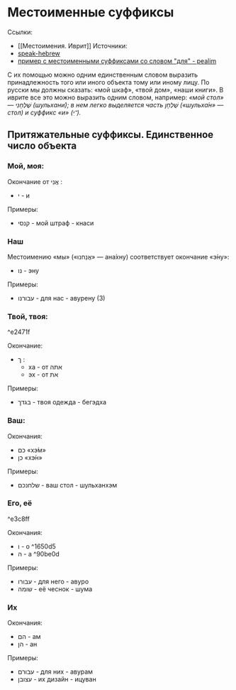 # Местоименные суффиксы
Ссылки: 
- [[Местоимения. Иврит]]
Источники: 
- [speak-hebrew](http://speak-hebrew.ru/mestoimennye-suffiksy-ivrit/)
- [пример с местоименными суффиксами со словом "для" - pealim](https://www.pealim.com/ru/dict/3070-avur/)

С их помощью можно одним единственным словом выразить принадлежность того или иного объекта тому или иному лицу. По русски мы должны сказать: «мой шкаф», «твой дом», «наши книги». В иврите все это можно выразить одним словом, например: *«мой стол» — שֻׁלְחָנִי (шульхани́); в нем легко выделяется часть שֻׁלְחָן («шульха́н» — стол) и суффикс «и» (־ִי).*

## Притяжательные суффиксы. Единственное число объекта
### Мой, моя:
Окончание от אֲנִי :
- י - и

Примеры: 
- קנסי - мой штраф - кнаси 

### Наш 
Местоимению «мы» («אֲנַחנוּ» — ана́хну) соответствует окончание «э́ну»: 
- נו - эну

Примеры: 
- עבורנו  - для нас - авурену (3)

### Твой, твоя:

^e2471f

Окончание: 
- ך : 
	- ха - от אתה
	- эх - от את 

Примеры: 
- בגדך - твоя одежда - бегэдха

### Ваш: 
Окончания:
- כם «хэ́м» 
- כן «хэ́н»

Примеры:
- שלחנכם - ваш стол - шульханхэм 


### Его, её

^e3c8ff

Окончания: 
- ו - о ^1650d5
- ה - а ^90be0d

Примеры: 
- עבורו - для него - авуро 
- שומה - её чеснок - шума 

### Их
Окончания: 
- הם - ам
- הן - ан 

Примеры:
- עבורם - для них - авурам 
- עצובן - их дизайн - ицуван